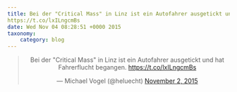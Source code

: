 ```yaml
---
title: Bei der "Critical Mass" in Linz ist ein Autofahrer ausgetickt und hat Fahrerflucht begangen.
https://t.co/lxILngcmBs
date: Wed Nov 04 08:28:51 +0000 2015
taxonomy:
    category: blog
---
```

<blockquote class="twitter-tweet" align="center" width="350"><p lang="de" dir="ltr">Bei der &quot;Critical Mass&quot; in Linz ist ein Autofahrer ausgetickt und hat Fahrerflucht begangen.&#10;<a href="https://t.co/lxILngcmBs">https://t.co/lxILngcmBs</a></p>&mdash; Michael Vogel (@heluecht) <a href="https://twitter.com/heluecht/status/661161461247565824">November 2, 2015</a></blockquote>
